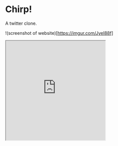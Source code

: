 # Chirp!
A twitter clone.

!(screenshot of website)[https://imgur.com/JyeI88f]

<iframe width="315" height="315" src='https://dbdiagram.io/embed/6352c80e4709410195b52a51'> </iframe>
